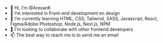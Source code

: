 - 👋 Hi, I’m @ArexanK
- 👀 I’m interested in Front-end development en design
- 🌱 I’m currently learning HTML, CSS, Tailwind, SASS, Javascript, React, Figma/Adobe Photoshop, Node.js, Next.js, NPM
- 💞️ I'm looking to collaborate with other frontend developers  
- 📫 The best way to reach me is to send me an email

<!---
ArexanK/ArexanK is a ✨ special ✨ repository because its `README.md` (this file) appears on your GitHub profile.
You can click the Preview link to take a look at your changes.
--->
